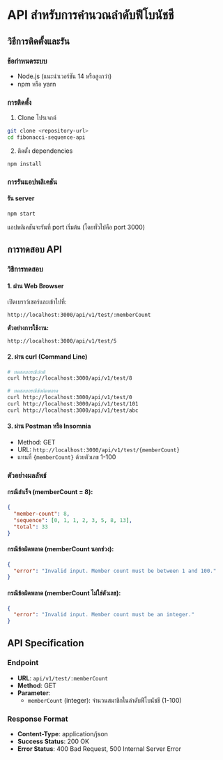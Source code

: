 # API สำหรับการคำนวณลำดับฟีโบนัชชี

## วิธีการติดตั้งและรัน

### ข้อกำหนดระบบ
- Node.js (แนะนำเวอร์ชัน 14 หรือสูงกว่า)
- npm หรือ yarn

### การติดตั้ง

1. Clone โปรเจกต์
```bash
git clone <repository-url>
cd fibonacci-sequence-api
```

2. ติดตั้ง dependencies
```bash
npm install
```

### การรันแอปพลิเคชัน

#### รัน server
```bash
npm start
```

แอปพลิเคชันจะรันที่ port เริ่มต้น (โดยทั่วไปคือ port 3000)

## การทดสอบ API

### วิธีการทดสอบ

#### 1. ผ่าน Web Browser
เปิดเบราว์เซอร์และเข้าไปที่:
```
http://localhost:3000/api/v1/test/:memberCount
```

**ตัวอย่างการใช้งาน:**
```
http://localhost:3000/api/v1/test/5
```

#### 2. ผ่าน curl (Command Line)
```bash
# ทดสอบกรณีปกติ
curl http://localhost:3000/api/v1/test/8

# ทดสอบกรณีข้อผิดพลาด
curl http://localhost:3000/api/v1/test/0
curl http://localhost:3000/api/v1/test/101
curl http://localhost:3000/api/v1/test/abc
```

#### 3. ผ่าน Postman หรือ Insomnia
- Method: GET
- URL: `http://localhost:3000/api/v1/test/{memberCount}`
- แทนที่ `{memberCount}` ด้วยตัวเลข 1-100

### ตัวอย่างผลลัพธ์

#### กรณีสำเร็จ (memberCount = 8):
```json
{
  "member-count": 8,
  "sequence": [0, 1, 1, 2, 3, 5, 8, 13],
  "total": 33
}
```

#### กรณีข้อผิดพลาด (memberCount นอกช่วง):
```json
{
  "error": "Invalid input. Member count must be between 1 and 100."
}
```

#### กรณีข้อผิดพลาด (memberCount ไม่ใช่ตัวเลข):
```json
{
  "error": "Invalid input. Member count must be an integer."
}
```

## API Specification

### Endpoint
- **URL**: `api/v1/test/:memberCount`
- **Method**: GET
- **Parameter**: 
  - `memberCount` (integer): จำนวนสมาชิกในลำดับฟีโบนัชชี (1-100)

### Response Format
- **Content-Type**: application/json
- **Success Status**: 200 OK
- **Error Status**: 400 Bad Request, 500 Internal Server Error
